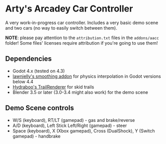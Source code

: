 # Arty's Arcadey Car Controller

A very work-in-progress car controller. Includes a very basic demo scene and
two cars (no way to easily switch between them).

**NOTE**: please pay attention to the `attribution.txt` files in the
`addons/aacc` folder! Some files' licenses require attribution if you're going
to use them!

## Dependencies
- Godot 4.x (tested on 4.3)
- [lawnjelly's smoothing addon](https://github.com/lawnjelly/smoothing-addon/tree/4.x)
  for physics interpolation in Godot versions below 4.4
- [Hydraboo's TrailRenderer](https://github.com/Hyrdaboo/TrailRenderer)
  for skid trails
- Blender 3.5 or later (3.0-3.4 might also work) for the demo scene

## Demo Scene controls
- W/S (keyboard), RT/LT (gamepad) - gas and brake/reverse
- A/D (keyboard), Left Stick Left/Right (gamepad) - steer
- Space (keyboard), X (Xbox gamepad), Cross (DualShock), Y (Switch gamepad) -
  handbrake
